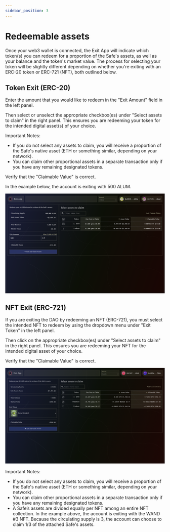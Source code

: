 ```yaml
---
sidebar_position: 3
---
```


# Redeemable assets

Once your web3 wallet is connected, the Exit App will indicate which token(s) you can redeem for a proportion of the Safe's assets, as well as your balance and the token's market value. The process for selecting your token will be slightly different depending on whether you're exiting with an ERC-20 token or ERC-721 (NFT), both outlined below.

## Token Exit (ERC-20)

Enter the amount that you would like to redeem in the "Exit Amount" field in the left panel.

Then select or unselect the appropriate checkbox(es) under "Select assets to claim" in the right panel. This ensures you are redeeming your token for the intended digital asset(s) of your choice. 

Important Notes: 
* If you do not select any assets to claim, you will receive a proportion of the Safe's native asset (ETH or something similar, depending on your network).
* You can claim other proportional assets in a separate transaction only if you have any remaining designated tokens.

Verify that the "Claimable Value" is correct.

In the example below, the account is exiting with 500 ALUM.

![Exit with ERC-20 Token interface](/img/tutorial/exitapp_03-token-exit.png)


## NFT Exit (ERC-721)

If you are exiting the DAO by redeeming an NFT (ERC-721), you must select the intended NFT to redeem by using the dropdown menu under "Exit Token" in the left panel. 

Then click on the appropriate checkbox(es) under "Select assets to claim" in the right panel. This ensures you are redeeming your NFT for the intended digital asset of your choice.

Verify that the "Claimable Value" is correct. 

![Exit with NFT interface](/img/tutorial/exitapp_04-nft-exit.png)

Important Notes: 
* If you do not select any assets to claim, you will receive a proportion of the Safe's native asset (ETH or something similar, depending on your network).
* You can claim other proportional assets in a separate transaction only if you have any remaining designated tokens.
* A Safe’s assets are divided equally per NFT among an entire NFT collection. In the example above, the account is exiting with the WAND #3 NFT. Because the circulating supply is 3, the account can choose to claim 1/3 of the attached Safe's assets.
